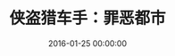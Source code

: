 ---
layout: project
title:  "侠盗猎车手：罪恶都市"
date:   2016-01-25 00:00:00
categories: Project
logo: http://photo.wmhhz.com/GTAVC.jpg
ver: Scarlet(1.0)
jindu: 88
type: 游戏
time: 暂未发布
permalink: /GTAVC/
download: 0
---